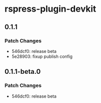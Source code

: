 # rspress-plugin-devkit

## 0.1.1

### Patch Changes

- 546dcf0: release beta
- 5e28903: fixup publish config

## 0.1.1-beta.0

### Patch Changes

- 546dcf0: release beta
